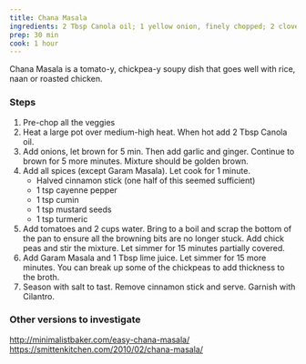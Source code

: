 ```yaml
---
title: Chana Masala
ingredients: 2 Tbsp Canola oil; 1 yellow onion, finely chopped; 2 cloves garlic, minced; 1 inch fresh Ginger, peeled and grated; 1 cinnamon stick, halved; 1 tsp cayenne pepper; 1 tsp ground cumin; 1 tsp brown mustard seeds; 1 tsp ground turmeric; 1 can diced tomatoes (28 oz), drained; 2 tsp sugar; Salt; 2 cups rinsed and drained canned chipeas; 1 Tbsp garam masala; 1 Tbsp fresh lime juice; 1 cup fresh cilantro, rough chopped;
prep: 30 min
cook: 1 hour
---
```


Chana Masala is a tomato-y, chickpea-y soupy dish that goes well with rice, naan or roasted chicken. 

### Steps
1. Pre-chop all the veggies
2. Heat a large pot over medium-high heat. When hot add 2 Tbsp Canola oil. 
3. Add onions, let brown for 5 min. Then add garlic and ginger. Continue to brown for 5 more minutes. Mixture should be golden brown.
4. Add all spices (except Garam Masala). Let cook for 1 minute.
	* Halved cinnamon stick (one half of this seemed sufficient)
	* 1 tsp cayenne pepper
	* 1 tsp cumin
	* 1 tsp mustard seeds
	* 1 tsp turmeric
5. Add tomatoes and 2 cups water. Bring to a boil and scrap the bottom of the pan to ensure all the browning bits are no longer stuck. Add chick peas and stir the mixture. Let simmer for 15 minutes partially covered.
6. Add Garam Masala and 1 Tbsp lime juice. Let simmer for 15 more minutes. You can break up some of the chickpeas to add thickness to the broth.
7. Season with salt to tast. Remove cinnamon stick and serve. Garnish with Cilantro.

### Other versions to investigate
http://minimalistbaker.com/easy-chana-masala/
https://smittenkitchen.com/2010/02/chana-masala/